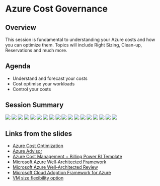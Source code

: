 # Azure Cost Governance

## Overview

This session is fundamental to understanding your Azure costs and how you can optimize them. Topics will include Right Sizing, Clean-up, Reservations and much more.

## Agenda

* Understand and forecast your costs
* Cost optimise your workloads
* Control your costs

## Session Summary

<img src=costgovernance-slide-1.png>

<img src=costgovernance-slide-2.png>

<img src=costgovernance-slide-3.png>

<img src=costgovernance-slide-4.png>

<img src=costgovernance-slide-5.png>

<img src=costgovernance-slide-6.png>

<img src=costgovernance-slide-7.png>

<img src=costgovernance-slide-8.png>

<img src=costgovernance-slide-9.png>

<img src=costgovernance-slide-10.png>

<img src=costgovernance-slide-11.png>

<img src=costgovernance-slide-12.png>

<img src=costgovernance-slide-13.png>

<img src=costgovernance-slide-14.png>

<img src=costgovernance-slide-15.png>

<img src=costgovernance-slide-16.png>

<img src=costgovernance-slide-17.png>

<img src=costgovernance-slide-18.png>


## Links from the slides

* [Azure Cost Optimization](https://aka.ms/costoptimization)
* [Azure Advisor](https://aka.ms/azureadvisor)
* [Azure Cost Management + Billing Power BI Template](https://aka.ms/costmgmt/ACMApp)
* [Microsoft Azure Well-Architected Framework](https://aka.ms/architecture/framework) 
* [Microsoft Azure Well-Architected Review](https://aka.ms/architecture/review) 
* [Microsoft Cloud Adoption Framework for Azure](https://aka.ms/adopt/overview)
* [VM size flexibility option](https://docs.microsoft.com/en-us/azure/virtual-machines/reserved-vm-instance-size-flexibility)

